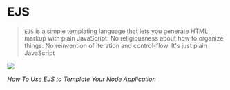 # EJS

>`EJS` is a simple templating language that lets you generate HTML markup with plain JavaScript. No religiousness about how to organize things. No reinvention of iteration and control-flow. It's just plain JavaScript

![](https://images.g2crowd.com/uploads/product/image/social_landscape/social_landscape_f9dd821cb48125c63c64b6f5c7552372/ejs.png)


*How To Use EJS to Template Your Node Application*
